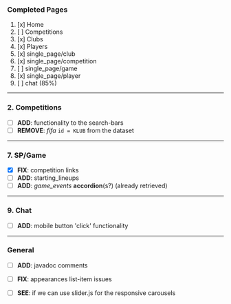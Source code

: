 ### Completed Pages
1. [x] Home
2. [ ] Competitions
3. [x] Clubs
4. [x] Players
5. [x] single_page/club
6. [x] single_page/competition
7. [ ] single_page/game
8. [x] single_page/player
9. [ ] chat (85%)

---
### 2. Competitions
- [ ] **ADD**: functionality to the search-bars
- [ ] **REMOVE**: *fifa* `id = KLUB` from the dataset

---
### 7. SP/Game
- [x] **FIX**: competition links
- [ ] **ADD**: starting_lineups
- [ ] **ADD**: *game_events* **accordion**(s?) (already retrieved)

---
### 9. Chat
- [ ] **ADD**: mobile button 'click' functionality

---
### General  
- [ ] **ADD**: javadoc comments
- [ ] **FIX**: appearances list-item issues
- [ ] **SEE**: if we can use slider.js for the responsive carousels


